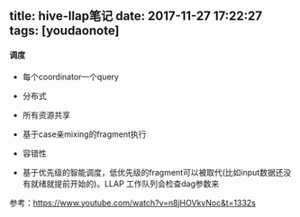 
title: hive-llap笔记
date: 2017-11-27 17:22:27
tags: [youdaonote]
---

#### 调度
- 每个coordinator一个query
- 分布式
- 所有资源共享
- 基于case亲mixing的fragment执行
- 容错性


- 基于优先级的智能调度，低优先级的fragment可以被取代(比如input数据还没有就绪就提前开始的)。LLAP 工作队列会检查dag参数来

参考：https://www.youtube.com/watch?v=n8jHOVkvNoc&t=1332s

